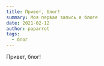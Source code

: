 ```yaml
---
title: Привет, блог!
summary: Моя первая запись в блоге
date: 2021-02-12
author: paparrot
tags:
  - блог
---
```


Привет, блог!
